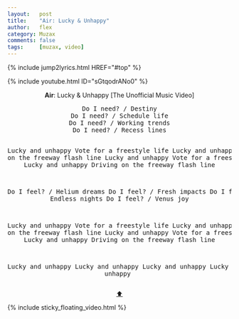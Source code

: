 ```yaml
---
layout:   post
title:    "Air: Lucky & Unhappy"
author:   flex
category: Muzax
comments: false
tags:     [muzax, video]
---
```


{% include jump2lyrics.html HREF="#top" %}

{% include youtube.html ID="sGtqodrANo0" %}

<!-- break -->

<a id="top"></a>
<div id="lyrics"><div class="lyricsheader" style=""><p><center><b>Air</b>: Lucky & Unhappy [The Unofficial Music Video]</center></p></div>

<center><pre>
Do I need? / Destiny
Do I need? / Schedule life
Do I need? / Working trends
Do I need? / Recess lines

Lucky and unhappy
Vote for a freestyle life
Lucky and unhappy
Driving on the freeway flash line
Lucky and unhappy
Vote for a freestyle life
Lucky and unhappy
Driving on the freeway flash line

Do I feel? / Helium dreams
Do I feel? / Fresh impacts
Do I feel? / Endless nights
Do I feel? / Venus joy

Lucky and unhappy
Vote for a freestyle life
Lucky and unhappy
Driving on the freeway flash line
Lucky and unhappy
Vote for a freestyle life
Lucky and unhappy
Driving on the freeway flash line

Lucky and unhappy
Lucky and unhappy
Lucky and unhappy
Lucky and unhappy
</pre>
<a href="#top">⬆</a></center></div>

<div class="sticky_floating_video"></div>
{% include sticky_floating_video.html %}